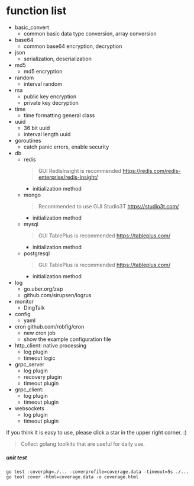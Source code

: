 # function list

- basic_convert
    - common basic data type conversion, array conversion
- base64
    - common base64 encryption, decryption
- json
    - serialization, deserialization
- md5
    - md5 encryption
- random
    - interval random
- rsa
    - public key encryption
    - private key decryption
- time
    - time formatting general class
- uuid
    - 36 bit uuid
    - interval length uuid
- goroutines
    - catch panic errors, enable security
- db
    - redis
      > GUI RedisInsight is recommended https://redis.com/redis-enterprise/redis-insight/
        - initialization method
    - mongo
      > Recommended to use GUI Studio3T https://studio3t.com/
        - initialization method
    - mysql
      > GUI TablePlus is recommended https://tableplus.com/
        - initialization method
    - postgresql
      > GUI TablePlus is recommended https://tableplus.com/
        - initialization method
- log
    - go.uber.org/zap
    - github.com/sirupsen/logrus
- monitor
    - DingTalk
- config
    - yaml
- cron github.com/robfig/cron
    - new cron job
    - show the example configuration file
- http_client: native processing
    - log plugin
    - timeout logic
- grpc_server
    - log plugin
    - recovery plugin
    - timeout plugin
- grpc_client:
    - log plugin
    - timeout plugin
- websockets
    - log plugin
    - timeout plugin

If you think it is easy to use, please click a star in the upper right corner. :)
> Collect golang toolkits that are useful for daily use.

##### unit test

```
go test -coverpkg=./... -coverprofile=coverage.data -timeout=5s ./...
go tool cover -html=coverage.data -o coverage.html
````